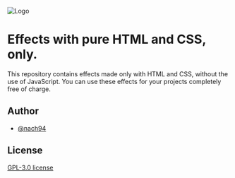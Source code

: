
![Logo](https://helloeveryone.me/wp-content/uploads/HelloEveryone-Logo-300x79.webp)


# Effects with pure HTML and CSS, only.

This repository contains effects made only with HTML and CSS, without the use of JavaScript. You can use these effects for your projects completely free of charge.

## Author

- [@nach94](https://github.com/nach94)


## License

[GPL-3.0 license](https://github.com/nach94/effects-with-pure-html-and-css-only?tab=GPL-3.0-1-ov-file)
